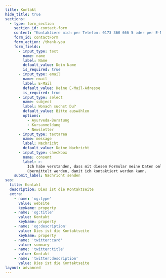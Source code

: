 ```yaml
---
title: Kontakt
hide_title: true
sections:
  - type: form_section
    section_id: contact-form
    content: "Kontaktiere mich per Telefon: 0173 360 666 5 oder per E-Mail mit dem Formular hier auf der Seite!\n\nAchtung: Meine Kurse finden an unterschiedlichen Orten statt! Bitte informiere dich im\_[KURSPLAN](/portfolio/kursplan)\_über den Ort.\n\n### Mein Studio\n\n#### Raum für Begegnung\n\nScheidter Str. 62<br>\n66123 Saarbrücken<br>\n0173-360 666 5<br>\n[Anfahrt →](https://goo.gl/maps/duq43J3zudk)\n\n#### Evangelische Familienbildungsstätte\n\nMainzer Str. 269<br>\n66121 Saarbrücken<br>\n[Anfahrt →](https://goo.gl/maps/83xotMyjPzG2)\n"
    form_id: contactForm
    form_action: /thank-you
    form_fields:
      - input_type: text
        name: name
        label: Name
        default_value: Dein Name
        is_required: true
      - input_type: email
        name: email
        label: E-Mail
        default_value: Deine E-Mail-Adresse
        is_required: true
      - input_type: select
        name: subject
        label: Wonach suchst Du?
        default_value: Bitte auswählen
        options:
          - Ayurveda-Beratung
          - Kursanmeldung
          - Newsletter
      - input_type: textarea
        name: message
        label: Nachricht
        default_value: Deine Nachricht
      - input_type: checkbox
        name: consent
        label: >-
          Ich habe verstanden, dass mit diesem Formular meine Daten online
          übermittelt werden, damit ich kontaktiert werden kann.
    submit_label: Nachricht senden
seo:
  title: Kontakt
  description: Dies ist die Kontaktseite
  extra:
    - name: 'og:type'
      value: website
      keyName: property
    - name: 'og:title'
      value: Kontakt
      keyName: property
    - name: 'og:description'
      value: Dies ist die Kontaktseite
      keyName: property
    - name: 'twitter:card'
      value: summary
    - name: 'twitter:title'
      value: Kontakt
    - name: 'twitter:description'
      value: Dies ist die Kontaktseite
layout: advanced
---
```

